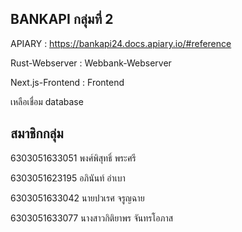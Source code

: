 
## BANKAPI กลุ่มที่ 2
APIARY           : https://bankapi24.docs.apiary.io/#reference

Rust-Webserver   : Webbank-Webserver

Next.js-Frontend : Frontend

เหลือเชื่อม database

## สมาชิกกลุ่ม

6303051633051 พงศ์พิสุทธิ์ พระศรี

6303051623195 อภินันท์ อำเบา

6303051633042 นายปวเรศ จรูญฉาย

6303051633077 นางสาวกิติยาพร จันทรโอภาส
